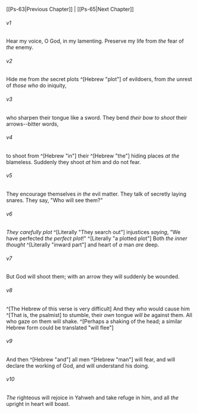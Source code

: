 ﻿---
aliases:
  - Psalms 64
---

[[Ps-63|Previous Chapter]] | [[Ps-65|Next Chapter]]

###### v1
Hear my voice, O God, in my lamenting.
Preserve my life from _the_ fear of _the_ enemy.

###### v2
Hide me from _the_ secret plots ^[Hebrew "plot"] of evildoers,
from _the_ unrest of _those who_ do iniquity,

###### v3
who sharpen their tongue like a sword.
They bend _their bow to shoot_ their arrows--bitter words,

###### v4
to shoot from ^[Hebrew "in"] their ^[Hebrew "the"] hiding places _at the_ blameless.
Suddenly they shoot _at_ him and do not fear.

###### v5
They encourage themselves _in the_ evil matter.
They talk of secretly laying snares.
They say, "Who will see them?"

###### v6
_They carefully plot_ ^[Literally "They search out"] injustices _saying_,
"We have perfected _the perfect plot_!" ^[Literally "a plotted plot"]
Both _the_ _inner thought_ ^[Literally "inward part"] and heart of _a_ man _are_ deep.

###### v7
But God will shoot them;
with an arrow they will suddenly be wounded.

###### v8
 ^[The Hebrew of this verse is very difficult] And they _who_ would cause him ^[That is, the psalmist] to stumble,
their _own_ tongue _will be_ against them.
All who gaze on them will shake. ^[Perhaps a shaking of the head; a similar Hebrew form could be translated "will flee"]

###### v9
And then ^[Hebrew "and"] all men ^[Hebrew "man"] will fear,
and will declare the working of God,
and will understand his doing.

###### v10
_The_ righteous will rejoice in Yahweh and take refuge in him,
and all _the_ upright in heart will boast.